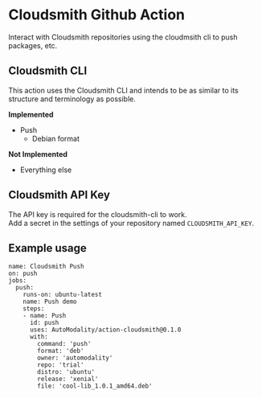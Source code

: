 # Cloudsmith Github Action
Interact with Cloudsmith repositories using the cloudmsith cli
to push packages, etc.

## Cloudsmith CLI 
This action uses the Cloudsmith CLI and intends to be as similar
to its structure and terminology as possible.  

**Implemented**
* Push
  * Debian format

**Not Implemented**
* Everything else

## Cloudsmith API Key

The API key is required for the cloudsmith-cli to work.  
Add a secret in the settings of your repository named `CLOUDSMITH_API_KEY`.

## Example usage

```
name: Cloudsmith Push
on: push
jobs:
  push:
    runs-on: ubuntu-latest
    name: Push demo
    steps:
    - name: Push
      id: push
      uses: AutoModality/action-cloudsmith@0.1.0
      with:
        command: 'push'
        format: 'deb'
        owner: 'automodality'
        repo: 'trial'
        distro: 'ubuntu'
        release: 'xenial'
        file: 'cool-lib_1.0.1_amd64.deb'
```